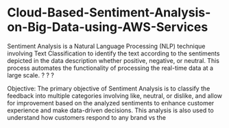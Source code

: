 # Cloud-Based-Sentiment-Analysis-on-Big-Data-using-AWS-Services

Sentiment Analysis is a Natural Language Processing (NLP) technique involving Text Classification to identify
the text according to the sentiments depicted in the data description whether positive, negative, or neutral. This
process automates the functionality of processing the real-time data at a large scale. ? ? ?

Objective:
The primary objective of Sentiment Analysis is to classify the feedback into multiple categories involving
like, neutral, or dislike, and allow for improvement based on the analyzed sentiments to enhance customer
experience and make data-driven decisions. This analysis is also used to understand how customers respond to
any brand vs the
